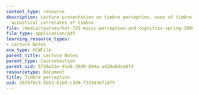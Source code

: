```yaml
---
content_type: resource
description: Lecture presentation on timbre perception, uses of timbre in music, and
  acoustical correlates of timbre.
file: /media/courses/hst-725-music-perception-and-cognition-spring-2009/2635f0c55b5361b9c3d9f333436f1d75_MITHST_725S09_lec07_timbre.pdf
file_type: application/pdf
learning_resource_types:
- Lecture Notes
ocw_type: OCWFile
parent_title: Lecture Notes
parent_type: CourseSection
parent_uid: 5738a32e-91e6-38d9-b04a-a428a6dce0fd
resourcetype: Document
title: Timbre perception
uid: 2635f0c5-5b53-61b9-c3d9-f333436f1d75
---
```

